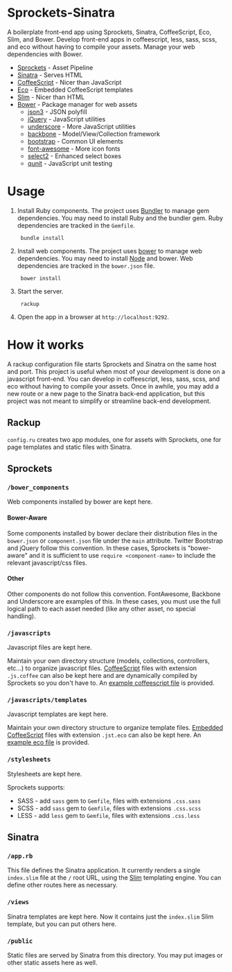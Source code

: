 # Sprockets-Sinatra

A boilerplate front-end app using Sprockets, Sinatra, CoffeeScript, Eco, Slim, and Bower.  Develop front-end apps in coffeescript, less, sass, scss, and eco without having to compile your assets.  Manage your web dependencies with Bower.

* [Sprockets](//github.com/sstephenson/sprockets) - Asset Pipeline
* [Sinatra](//github.com/sinatra/sinatra) - Serves HTML
* [CoffeeScript](//github.com/jashkenas/coffee-script) - Nicer than JavaScript
* [Eco](//github.com/sstephenson/eco) - Embedded CoffeeScript templates
* [Slim](//github.com/slim-template/slim) - Nicer than HTML
* [Bower](//github.com/bower/bower) - Package manager for web assets
    * [json3](//github.com/bestiejs/json3) - JSON polyfill
    * [jQuery](//github.com/jquery/jquery) - JavaScript utilities
    * [underscore](//github.com/jashkenas/underscore) - More JavaScript utilities
    * [backbone](//github.com/jashkenas/backbone) - Model/View/Collection framework
    * [bootstrap](//github.com/twbs/bootstrap) - Common UI elements
    * [font-awesome](//github.com/FortAwesome/font-awesome) - More icon fonts
    * [select2](//github.com/ivaynberg/select2) - Enhanced select boxes
    * [qunit](//github.com/jquery/qunit) - JavaScript unit testing

# Usage

1. Install Ruby components.  The project uses [Bundler](http://bundler.io) to manage gem dependencies.  You may need to install Ruby and the bundler gem.  Ruby dependencies are tracked in the `Gemfile`.

        bundle install

2. Install web components.  The project uses [bower](http://bower.io) to manage web dependencies.  You may need to install [Node](http://nodejs.org) and bower.  Web dependencies are tracked in the `bower.json` file.

        bower install

3. Start the server.

        rackup

4. Open the app in a browser at `http://localhost:9292`.


# How it works

A rackup configuration file starts Sprockets and Sinatra on the same host and port.  This project is useful when most of your development is done on a javascript front-end.  You can develop in coffeescript, less, sass, scss, and eco without having to compile your assets.  Once in awhile, you may add a new route or a new page to the Sinatra back-end application, but this project was not meant to simplify or streamline back-end development.

## Rackup

`config.ru` creates two app modules, one for assets with Sprockets, one for page templates and static files with Sinatra.

## Sprockets

### `/bower_components`

Web components installed by bower are kept here.

#### Bower-Aware
Some components installed by bower declare their distribution files in the `bower.json` or `component.json` file under the `main` attribute.  Twitter Bootstrap and jQuery follow this convention.  In these cases, Sprockets is "bower-aware" and it is sufficient to use `require <component-name>` to include the relevant javascript/css files.

#### Other
Other components do not follow this convention.  FontAwesome, Backbone and Underscore are examples of this.  In these cases, you must use the full logical path to each asset needed (like any other asset, no special handling).

### `/javascripts`

Javascript files are kept here.

Maintain your own directory structure (models, collections, controllers, etc...) to organize javascript files.  [CoffeeScript](//github.com/jashkenas/coffee-script) files with extension `.js.coffee` can also be kept here and are dynamically compiled by Sprockets so you don't have to.  An [example coffeescript file](https://github.com/lepfhty/sprockets-sinatra-boilerplate/blob/master/javascripts/example.js.coffee) is provided.

### `/javascripts/templates`

Javascript templates are kept here.

Maintain your own directory structure to organize template files.  [Embedded CoffeeScript](//github.com/sstephenson/eco) files with extension `.jst.eco` can also be kept here.  An [example eco file](https://github.com/lepfhty/sprockets-sinatra-boilerplate/blob/master/javascripts/templates/example.jst.eco) is provided.

### `/stylesheets`

Stylesheets are kept here.

Sprockets supports:

  * SASS - add `sass` gem to `Gemfile`, files with extensions `.css.sass`
  * SCSS - add `sass` gem to `Gemfile`, files with extensions `.css.scss`
  * LESS - add `less` gem to `Gemfile`, files with extensions `.css.less`

## Sinatra

### `/app.rb`

This file defines the Sinatra application.  It currently renders a single `index.slim` file at the `/` root URL, using the [Slim](//github.com/slim-template/slim) templating engine.  You can define other routes here as necessary.

### `/views`

Sinatra templates are kept here.  Now it contains just the `index.slim` Slim template, but you can put others here.

### `/public`

Static files are served by Sinatra from this directory.  You may put images or other static assets here as well.
